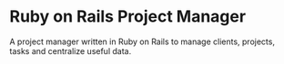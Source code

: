# Ruby on Rails Project Manager

A project manager written in Ruby on Rails to manage clients, projects, tasks and centralize useful data.